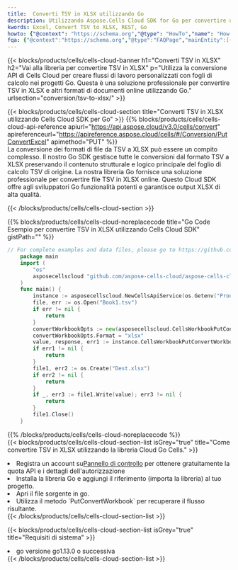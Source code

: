 ```yaml
---
title:  Converti TSV in XLSX utilizzando Go
description: Utilizzando Aspose.Cells Cloud SDK for Go per convertire un file in formato TSV in un file in formato XLSX.
kwords: Excel, Convert TSV to XLSX, REST, Go
howto: {"@context": "https://schema.org","@type": "HowTo","name": "How to convert TSV to XLSX using the Cells Cloud Go library.","description": "How to convert TSV to XLSX using the Cells Cloud Go library.","image": {"@type": "ImageObject"},"url": "/go/conversion/tsv-to-xlsx/","step": [{ "@type": "HowToStep","name": "How to convert TSV to XLSX using the Cells Cloud Go library. step 1", "image": {"@type": "ImageObject",},"url": "/go/conversion/tsv-to-xlsx/","text": "Register an account at <a href='https://dashboard.aspose.cloud/'>Dashboard</a> to get free API quota & authorization details",},{ "@type": "HowToStep","name": "How to convert TSV to XLSX using the Cells Cloud Go library. step 1", "image": {"@type": "ImageObject",},"url": "/go/conversion/tsv-to-xlsx/","text": "Install Go library and add the reference (import the library) to your project.",},{ "@type": "HowToStep","name": "How to convert TSV to XLSX using the Cells Cloud Go library. step 1", "image": {"@type": "ImageObject",},"url": "/go/conversion/tsv-to-xlsx/","text": "Open the source file in go.",},{ "@type": "HowToStep","name": "How to convert TSV to XLSX using the Cells Cloud Go library. step 1", "image": {"@type": "ImageObject",},"url": "/go/conversion/tsv-to-xlsx/","text": "Use the `PutConvertWorkbook` method to retrieve the resulting stream.",}, ],"supply": {"@type": "HowToSupply","name": "document"},"tool": [{"@type": "HowToTool","name": "Goland, Visual Studio Code, Eclipse"},{"@type": "HowToTool","name": "Aspose Cells"}],"totalTime": "PT6M"}
fqa: {"@context":"https://schema.org","@type":"FAQPage","mainEntity":[{"@type":"Question","name":"Why convert file formats in C# using REST API?","acceptedAnswer":{"@type":"Answer","text":"Documents are encoded in many ways, and some files may be incompatible with the software you use. To open and read such files, just convert them to appropriate file formats.<br/><ol><li>Install .NET SDK and add the reference (import the library) to your project.</li><li>Open the source file in C# using REST API.</li><li>Call the PutConvertWorkbookRequest() method, passing an output filename with required extension.</li><li>Get the result of conversion as a separate file.</li></ol>"}},{"@type":"Question","name":"What file formats can I convert with your C# library?","acceptedAnswer":{"@type":"Answer","text":"We support a variety of file formats for conversion using .NET library, including XLSX, Excel, xls , PDF, CSV, HTML, Markdown, XML, PNG, JPG, TIFF, Json, TXT and many more."}},{"@type":"Question","name":"What is the maximum allowed file size for conversion using this .NET library?","acceptedAnswer":{"@type":"Answer","text":"There are no file size limits for format conversions using .NET library."}}]}
---
```

{{< blocks/products/cells/cells-cloud-banner h1="Converti TSV in XLSX" h2="Vai alla libreria per convertire TSV in XLSX" p="Utilizza la conversione API di Cells Cloud per creare flussi di lavoro personalizzati con fogli di calcolo nei progetti Go. Questa è una soluzione professionale per convertire TSV in XLSX e altri formati di documenti online utilizzando Go." urlsection="conversion/tsv-to-xlsx/" >}}

{{< blocks/products/cells/cells-cloud-section title="Converti TSV in XLSX utilizzando Cells Cloud SDK per Go" >}}
{{% blocks/products/cells/cells-cloud-api-reference apiurl="https://api.aspose.cloud/v3.0/cells/convert" apireferenceurl="https://apireference.aspose.cloud/cells/#/Conversion/PutConvertExcel" apimethod="PUT" %}}
<br/>
La conversione dei formati di file da TSV a XLSX può essere un compito complesso. Il nostro Go SDK gestisce tutte le conversioni dal formato TSV a XLSX preservando il contenuto strutturale e logico principale del foglio di calcolo TSV di origine. La nostra libreria Go fornisce una soluzione professionale per convertire file TSV in XLSX online. Questo Cloud SDK offre agli sviluppatori Go funzionalità potenti e garantisce output XLSX di alta qualità.

{{< /blocks/products/cells/cells-cloud-section >}}

{{% blocks/products/cells/cells-cloud-noreplacecode title="Go Code Esempio per convertire TSV in XLSX utilizzando Cells Cloud SDK" gistPath="" %}}
 
```go
// For complete examples and data files, please go to https://github.com/aspose-cells-cloud/aspose-cells-cloud-go/
    package main
    import (
	    "os"
	    asposecellscloud "github.com/aspose-cells-cloud/aspose-cells-cloud-go/v22"
    )
    func main() {
	    instance := asposecellscloud.NewCellsApiService(os.Getenv("ProductClientId"), os.Getenv("ProductClientSecret"))
	    file, err := os.Open("Book1.tsv")
	    if err != nil {
		    return
	    }
	    convertWorkbookOpts := new(asposecellscloud.CellsWorkbookPutConvertWorkbookOpts)
	    convertWorkbookOpts.Format = "xlsx"
	    value, response, err1 := instance.CellsWorkbookPutConvertWorkbook(file, convertWorkbookOpts)
	    if err1 != nil {
		    return
	    }
	    file1, err2 := os.Create("Dest.xlsx")
	    if err2 != nil {
		    return
	    }
	    if _, err3 := file1.Write(value); err3 != nil {
		    return
	    }
	    file1.Close()
    }
```
 
{{% /blocks/products/cells/cells-cloud-noreplacecode %}}
<br/>
{{< blocks/products/cells/cells-cloud-section-list isGrey="true" title="Come convertire TSV in XLSX utilizzando la libreria Cloud Go Cells." >}}
<li> Registra un account su<a href="https://dashboard.aspose.cloud/">Pannello di controllo</a> per ottenere gratuitamente la quota API e i dettagli dell'autorizzazione</li>
<li>Installa la libreria Go e aggiungi il riferimento (importa la libreria) al tuo progetto.</li>
<li>Apri il file sorgente in go.</li>
<li>Utilizza il metodo `PutConvertWorkbook` per recuperare il flusso risultante.</li>
{{< /blocks/products/cells/cells-cloud-section-list >}}

{{< blocks/products/cells/cells-cloud-section-list isGrey="true" title="Requisiti di sistema" >}}
<li>go versione go1.13.0 o successiva</li>
{{< /blocks/products/cells/cells-cloud-section-list >}}
